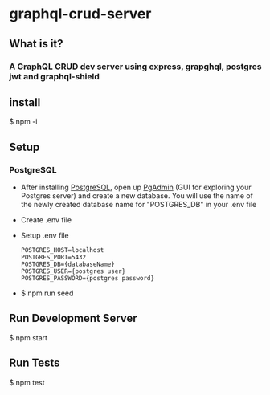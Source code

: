 # graphql-crud-server

## What is it?

### A GraphQL CRUD dev server using express, grapghql, postgres jwt and graphql-shield

## install

\$ npm -i

## Setup

### PostgreSQL

- After installing [PostgreSQL](https://www.postgresql.org/download/), open up [PgAdmin](https://www.pgadmin.org/) (GUI for exploring your Postgres server) and create a new database. You will use the name of the newly created database name for "POSTGRES_DB" in your .env file

- Create .env file

- Setup .env file
  ```
  POSTGRES_HOST=localhost
  POSTGRES_PORT=5432
  POSTGRES_DB={databaseName}
  POSTGRES_USER={postgres user}
  POSTGRES_PASSWORD={postgres password}
  ```
- \$ npm run seed

## Run Development Server

\$ npm start

## Run Tests

\$ npm test
